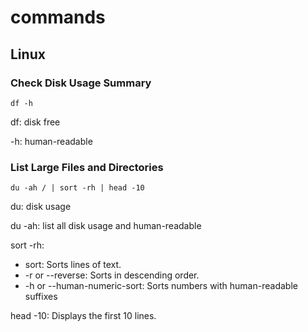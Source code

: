 # commands
## Linux
### Check Disk Usage Summary
```df -h```

df: disk free

-h: human-readable

### List Large Files and Directories
```du -ah / | sort -rh | head -10```

du: disk usage

du -ah: list all disk usage and human-readable

sort -rh:  
  + sort: Sorts lines of text.
  + -r or --reverse: Sorts in descending order.
  + -h or --human-numeric-sort: Sorts numbers with human-readable suffixes
    
head -10: Displays the first 10 lines.



